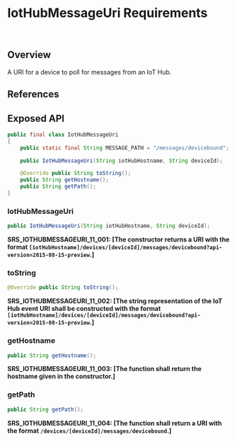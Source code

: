 # IotHubMessageUri Requirements
 
## Overview

A URI for a device to poll for messages from an IoT Hub.

## References

## Exposed API

```java
public final class IotHubMessageUri
{
    public static final String MESSAGE_PATH = "/messages/devicebound";

    public IotHubMessageUri(String iotHubHostname, String deviceId);

    @Override public String toString();
    public String getHostname();
    public String getPath();
}
```


### IotHubMessageUri

```java
public IotHubMessageUri(String iotHubHostname, String deviceId); 
```

**SRS_IOTHUBMESSAGEURI_11_001: [**The constructor returns a URI with the format `[iotHubHostname]/devices/[deviceId]/messages/devicebound?api-version=2015-08-15-preview`.**]**


### toString

```java
@Override public String toString();
```

**SRS_IOTHUBMESSAGEURI_11_002: [**The string representation of the IoT Hub event URI shall be constructed with the format `[iotHubHostname]/devices/[deviceId]/messages/devicebound?api-version=2015-08-15-preview`.**]**


### getHostname

```java
public String getHostname();
```

**SRS_IOTHUBMESSAGEURI_11_003: [**The function shall return the hostname given in the constructor.**]**


### getPath

```java
public String getPath();
```

**SRS_IOTHUBMESSAGEURI_11_004: [**The function shall return a URI with the format `/devices/[deviceId]/messages/devicebound`.**]**
